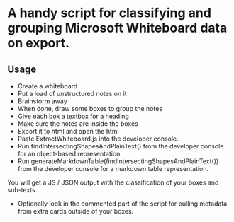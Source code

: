 # A handy script for classifying and grouping Microsoft Whiteboard data on export. 

## Usage

- Create a whiteboard
- Put a load of unstructured notes on it
- Brainstorm away
- When done, draw some boxes to group the notes
- Give each box a textbox for a heading
- Make sure the notes are inside the boxes
- Export it to html and open the html
- Paste ExtractWhiteboard.js into the developer console. 
- Run findIntersectingShapesAndPlainText() from the developer console for an object-based representation
- Run generateMarkdownTable(findIntersectingShapesAndPlainText()) from the developer console for a markdown table representation.

You will get a JS / JSON output with the classification of your boxes and sub-texts. 

- Optionally look in the commented part of the script for pulling metadata from extra cards outside of your boxes.
